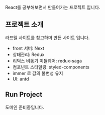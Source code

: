 React를 공부해보면서 만들어가는 프로젝트 입니다.

## 프로젝트 소개

라프텔 사이트를 참고하며 만든 사이트 입니다.

- front 서버: Next
- 상태관리: Redux
- 리덕스 비동기 미들웨어: redux-saga
- 컴포넌트 스타일링: styled-components
- immer 로 값의 불변성 유지
- UI: antd

## Run Project

도메인 준비중입니다.
